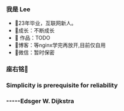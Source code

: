 

### 我是 Lee

-  :tiger:23年毕业，互联网新人。
- :ocean:成长：不断成长
- :bus: 作品：TODO
- :memo:博客：等nginx学完再放开,目前仅自用
-  :speech_balloon:微信：暂时保密

### 座右铭:stars:

###  Simplicity is prerequisite for reliability  

###                                                                 -----Edsger W. Dijkstra

